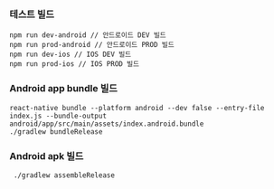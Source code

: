 ### 테스트 빌드

```
npm run dev-android // 안드로이드 DEV 빌드       
npm run prod-android // 안드로이드 PROD 빌드
npm run dev-ios // IOS DEV 빌드
npm run prod-ios // IOS PROD 빌드
```

### Android app bundle 빌드
```
react-native bundle --platform android --dev false --entry-file index.js --bundle-output android/app/src/main/assets/index.android.bundle
./gradlew bundleRelease
```


### Android apk 빌드

```
 ./gradlew assembleRelease
```
